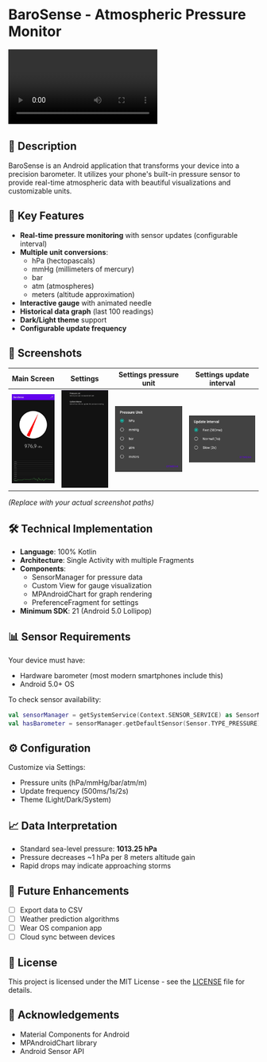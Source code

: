# BaroSense - Atmospheric Pressure Monitor

![BaroSense Logo](app/src/main/res/mipmap-xxxhdpi/ic_launcher.webm)

## 📌 Description
BaroSense is an Android application that transforms your device into a precision barometer. It utilizes your phone's built-in pressure sensor to provide real-time atmospheric data with beautiful visualizations and customizable units.

## 🌟 Key Features
- **Real-time pressure monitoring** with sensor updates (configurable interval)
- **Multiple unit conversions**:
  - hPa (hectopascals)
  - mmHg (millimeters of mercury)
  - bar
  - atm (atmospheres)
  - meters (altitude approximation)
- **Interactive gauge** with animated needle
- **Historical data graph** (last 100 readings)
- **Dark/Light theme** support
- **Configurable update frequency**

## 📸 Screenshots

| Main Screen | Settings | Settings pressure unit | Settings update interval |
|-------------|----------|------------------------|--------------------------|
| ![Main](screenshots/main.jpg) | ![Settings](screenshots/settings.jpg) | ![Settings pressure unit](screenshots/settings_pressure_unit.jpg) | ![Settings update interval](screenshots/settings_update_interval.jpg) |

*(Replace with your actual screenshot paths)*

## 🛠 Technical Implementation
- **Language**: 100% Kotlin
- **Architecture**: Single Activity with multiple Fragments
- **Components**:
  - SensorManager for pressure data
  - Custom View for gauge visualization
  - MPAndroidChart for graph rendering
  - PreferenceFragment for settings
- **Minimum SDK**: 21 (Android 5.0 Lollipop)

## 📊 Sensor Requirements
Your device must have:
- Hardware barometer (most modern smartphones include this)
- Android 5.0+ OS

To check sensor availability:
```kotlin
val sensorManager = getSystemService(Context.SENSOR_SERVICE) as SensorManager
val hasBarometer = sensorManager.getDefaultSensor(Sensor.TYPE_PRESSURE) != null
```

## ⚙️ Configuration
Customize via Settings:
- Pressure units (hPa/mmHg/bar/atm/m)
- Update frequency (500ms/1s/2s)
- Theme (Light/Dark/System)

## 📈 Data Interpretation
- Standard sea-level pressure: **1013.25 hPa**
- Pressure decreases ~1 hPa per 8 meters altitude gain
- Rapid drops may indicate approaching storms

## 🚀 Future Enhancements
- [ ] Export data to CSV
- [ ] Weather prediction algorithms
- [ ] Wear OS companion app
- [ ] Cloud sync between devices

## 📜 License  
   This project is licensed under the MIT License - see the [LICENSE](LICENSE) file for details.

## 🙏 Acknowledgements
- Material Components for Android
- MPAndroidChart library
- Android Sensor API